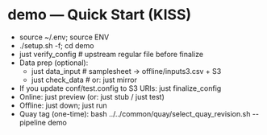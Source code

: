 # demo — Quick Start (KISS)

- source ~/.env; source ENV
- ./setup.sh -f; cd demo
- just verify_config   # upstream regular file before finalize
- Data prep (optional):
  - just data_input     # samplesheet -> offline/inputs3.csv + S3
  - just check_data     # or: just mirror
- If you update conf/test.config to S3 URIs: just finalize_config
- Online:  just preview  (or: just stub / just test)
- Offline: just down; just run
- Quay tag (one-time): bash ../../common/quay/select_quay_revision.sh --pipeline demo
